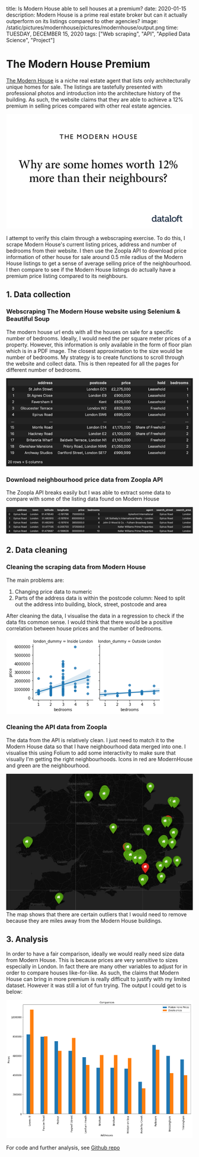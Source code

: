 title: Is Modern House able to sell houses at a premium?
date: 2020-01-15
description: Modern House is a prime real estate broker but can it actually outperform on its listings compared to other agencies?
image: /static/pictures/modernhouse/pictures/modernhouse/output.png
time: TUESDAY, DECEMBER 15, 2020
tags: ["Web scraping", "API", "Applied Data Science", "Project"]

# The Modern House Premium

[The Modern House](https://www.themodernhouse.com) is a niche real estate agent that lists only architecturally unique homes for sale. The listings are tastefully presented with professional photos and introduction into the architecture history of the building. As such, the website claims that they are able to achieve a 12% premium in selling prices compared with other real estate agencies. 

<img class="responsive-img" src="static/pictures/modernhouse/dataloft.png">

I attempt to verify this claim through a webscraping exercise. To do this, I scrape Modern House's current listing prices, address and number of bedrooms from their website. I then use the Zoopla API to download price information of other house for sale around 0.5 mile radius of the Modern House listings to get a sense of average selling price of the neighbourhood. I then compare to see if the Modern House listings do actually have a premium price listing compared to its neighbours. 

## 1. Data collection

### Webscraping The Modern House website using Selenium & Beautiful Soup

The modern house url ends with all the houses on sale for a specific number of bedrooms. Ideally, I would need the per square meter prices of a property. However, this information is only available in the form of floor plan which is in a PDF image. The closest approximation to the size would be number of bedrooms. My strategy is to create functions to scroll through the website and collect data. This is then repeated for all the pages for different number of bedrooms. 

<img class="responsive-img" src='static/pictures/modernhouse/dataframe.jpg'>

### Download neighbourhood price data from Zoopla API
The Zoopla API breaks easily but I was able to extract some data to compare with some of the listing data found on Modern House

<img class="responsive-img" src='static/pictures/modernhouse/datazoopla.jpg'>


## 2. Data cleaning

### Cleaning the scraping data from Modern House
The main problems are:
1. Changing price data to numeric
2. Parts of the address data is within the postcode column: Need to split out the address into building, block, street, postcode and area

After cleaning the data, I visualise the data in a regression to check if the data fits common sense. I would think that there would be a positive correlation between house prices and the number of bedrooms. 

<img class="responsive-img" src='static/pictures/modernhouse/modernhousereg.png'>

### Cleaning the API data from Zoopla
The data from the API is relatively clean. I just need to match it to the Modern House data so that I have neighbourhood data merged into one. I visualise this using Folium to add some interactivity to make sure that visually I'm getting the right neighbourhoods. Icons in red are ModernHouse and green are the neighbourhood. 

<img class="responsive-img" src='static/pictures/modernhouse/folium.jpg'>
The map shows that there are certain outliers that I would need to remove because they are miles away from the Modern House buildings. 

## 3. Analysis
In order to have a fair comparison, ideally we would really need size data from Modern House. This is because prices are very sensitive to sizes especially in London. In fact there are many other variables to adjust for in order to compare houses like-for-like. As such, the claims that Modern House can bring in more premium is really difficult to justify with my limited dataset. However it was still a lot of fun trying. The output I could get to is below:

<img class="responsive-img" src='static/pictures/modernhouse/output.png'>

For code and further analysis, see [Github repo](https://github.com/wjivan/modernhousescraper)

